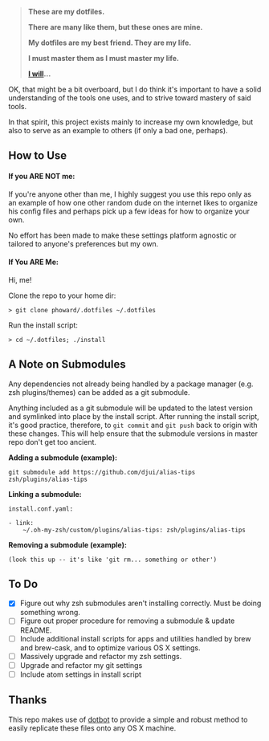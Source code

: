 


>**These are my dotfiles.**
>
>**There are many like them, but these ones are mine.**
>
>**My dotfiles are my best friend. They are my life.**
>
>**I must master them as I must master my life.**
>
>**[I will](https://en.wikipedia.org/wiki/Rifleman%27s_Creed)...**


OK, that might be a bit overboard, but I do think it's important to have a solid understanding of the tools one uses, and to strive toward mastery of said tools.

In that spirit, this project exists mainly to increase my own knowledge, but also to serve as an example to others (if only a bad one, perhaps).

## How to Use
#### If you ARE NOT me:
If you're anyone other than me, I highly suggest you use this repo only as an example of how one other random dude on the internet likes to organize his config files and perhaps pick up a few ideas for how to organize your own.

No effort has been made to make these settings platform agnostic or tailored to anyone's preferences but my own.

#### If You ARE Me:
Hi, me!

Clone the repo to your home dir:
```
> git clone phoward/.dotfiles ~/.dotfiles
```

Run the install script:
```
> cd ~/.dotfiles; ./install
```

## A Note on Submodules
Any dependencies not already being handled by a package manager (e.g. zsh plugins/themes) can be added as a git submodule.

Anything included as a git submodule will be updated to the latest version and symlinked into place by the install script. After running the install script, it's good practice, therefore, to `git commit` and `git push` back to origin with these changes. This will help ensure that the submodule versions in master repo don't get too ancient.


**Adding a submodule (example):**
```
git submodule add https://github.com/djui/alias-tips zsh/plugins/alias-tips
```

**Linking a submodule:**

`install.conf.yaml:`
```
- link:
    ~/.oh-my-zsh/custom/plugins/alias-tips: zsh/plugins/alias-tips
```

**Removing a submodule (example):**
```
(look this up -- it's like 'git rm... something or other')
```

## To Do
- [x] Figure out why zsh submodules aren't installing correctly. Must be doing something wrong.
- [ ] Figure out proper procedure for removing a submodule & update README.
- [ ] Include additional install scripts for apps and utilities handled by brew and brew-cask, and to optimize various OS X settings.
- [ ] Massively upgrade and refactor my zsh settings.
- [ ] Upgrade and refactor my git settings
- [ ] Include atom settings in install script

## Thanks
This repo makes use of [dotbot](https://github.com/anishathalye/dotbot) to provide a simple and robust method to easily replicate these files onto any OS X machine.
